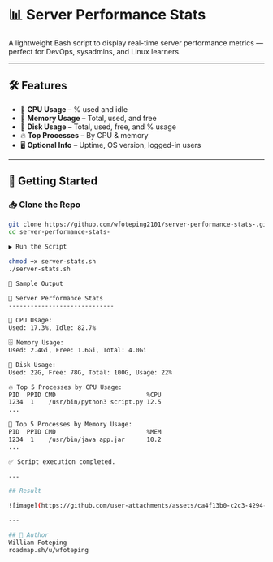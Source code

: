 
# 📊 Server Performance Stats

A lightweight Bash script to display real-time server performance metrics — perfect for DevOps, sysadmins, and Linux learners.

---

## 🛠 Features

- 🧠 **CPU Usage** – % used and idle
- 💾 **Memory Usage** – Total, used, and free
- 💽 **Disk Usage** – Total, used, free, and % usage
- 🔥 **Top Processes** – By CPU & memory
- 🖥 **Optional Info** – Uptime, OS version, logged-in users

---

## 🚀 Getting Started

### 📥 Clone the Repo

```bash
git clone https://github.com/wfoteping2101/server-performance-stats-.git
cd server-performance-stats-

▶️ Run the Script

chmod +x server-stats.sh
./server-stats.sh

📸 Sample Output

🔧 Server Performance Stats
-----------------------------

🧠 CPU Usage:
Used: 17.3%, Idle: 82.7%

🗄️ Memory Usage:
Used: 2.4Gi, Free: 1.6Gi, Total: 4.0Gi

💽 Disk Usage:
Used: 22G, Free: 78G, Total: 100G, Usage: 22%

🔥 Top 5 Processes by CPU Usage:
PID  PPID CMD                         %CPU
1234  1    /usr/bin/python3 script.py 12.5
...

💾 Top 5 Processes by Memory Usage:
PID  PPID CMD                         %MEM
1234  1    /usr/bin/java app.jar      10.2
...

✅ Script execution completed.

---

## Result

![image](https://github.com/user-attachments/assets/ca4f13b0-c2c3-4294-accc-350207193070)

---

## 🧠 Author
William Foteping
roadmap.sh/u/wfoteping




